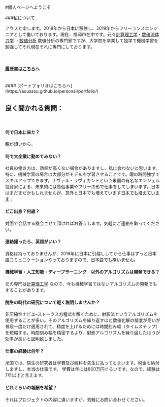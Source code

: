 #個人ページへようこそ

###私について

アウスと申します。2018年から日本に移住し、2019年からフリーランスエンジニアとして働いております。現在、福岡市在中です。元々[計算理工学](https://ja.wikipedia.org/wiki/%E8%A8%88%E7%AE%97%E7%A7%91%E5%AD%A6)・[数値流体力学](https://ja.wikipedia.org/wiki/%E6%95%B0%E5%80%A4%E6%B5%81%E4%BD%93%E5%8A%9B%E5%AD%A6) ・[数値分析](https://ja.wikipedia.org/wiki/%E6%95%B0%E5%80%A4%E8%A7%A3%E6%9E%90) 数値分析の専門家ですが、大学院を卒業して独学で機械学習を勉強してそれ現在それに専門にしております。

<br>

#### [履歴書はこちらへ](https://aoussou.github.io/personal/resume/) 

<br>
#### [ポートフォリオはこちらへ](https://aoussou.github.io/personal/portfolio/)

<br>

## 良く聞かれる質問：
<br>

#### 何で日本に来た？
親が煩いから。
<br>

#### 何で大企業に勤めてみない？

社員の働き方は、効率が高くない場合がありますし、私に合わないと思います。特に、機械学習の場合は大部分がモデルを学習させることです。暇の時間独学でスキルアップできます。ナヴァル・ラヴィカントという米国の有名なエンジェル投資家による、未来的には皆個事業やフリーの形で仕事をしてしまいます。日本はまだまだかもしれませんが、意外と日本でも増えています[日本でも増えています](https://sojikun.com/population/) 。
<br>

#### どこ出身？何歳？
対面で会話する機会させて頂ければお答えします。気軽にご連絡を取ってください。
<br>

#### 連絡撮ったら、英語がいい？
資格は持っておりませんが、2018年に日本に引越ししてから仕事はずっと日本語コミュニケーションやっておりますので、日本語でも構いません。
<br>

#### 機械学習・人工知能・ディープラーニング　以外のアルゴリズムは開発できる？
元の専門は[計算理工学](https://ja.wikipedia.org/wiki/%E8%A8%88%E7%AE%97%E7%A7%91%E5%AD%A6) なので、今も機械学習ではないアルゴリズムの開発でもすることがあります。
<br>

#### 院生の時代の研究について軽く説明しませんか？
非圧縮性ナビエ–ストークス方程式を解くために、射影法というアルゴリズムを使用することが多い。そのアルゴリズムを繰り返すほど数値化解の精度が高いが普段一度だけ適用されて、精度を上げるためには時間刻み幅（タイムステップ）を短縮する。時間刻み幅を精密するより、射影アルゴリズムを繰り返したほうが効率が高いと証明致しました。
<br>

#### 仕事の経験は何年？
米国では、院生の研究者は学費及び給料を先生に払ってもまいます。税金も納付しますし、本当の仕事です。
学費は年には800万円ぐらいです。なので、経験は7年以上と言えます。
<br>

#### どれぐらいの報酬を希望？
それはプロジェクトの内容に違いますが、気軽にお問い合わせください。

